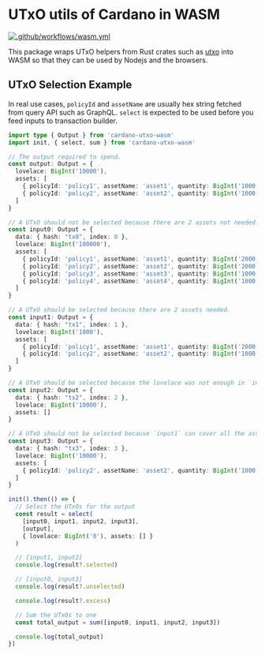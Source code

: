 # UTxO utils of Cardano in WASM

[![.github/workflows/wasm.yml](https://github.com/siegfried/cardano-utxo-wasm/actions/workflows/wasm.yml/badge.svg)](https://github.com/siegfried/cardano-utxo-wasm/actions/workflows/wasm.yml)

This package wraps UTxO helpers from Rust crates such as [utxo](https://github.com/siegfried/utxo) into WASM so that they can be used by Nodejs and the browsers.

## UTxO Selection Example

In real use cases, `policyId` and `assetName` are usually hex string fetched from query API such as GraphQL. `select` is expected to be used before you feed inputs to transaction builder.

```typescript
import type { Output } from 'cardano-utxo-wasm'
import init, { select, sum } from 'cardano-utxo-wasm'

// The output required to spend.
const output: Output = {
  lovelace: BigInt('10000'),
  assets: [
    { policyId: 'policy1', assetName: 'asset1', quantity: BigInt('1000') },
    { policyId: 'policy2', assetName: 'asset2', quantity: BigInt('1000') }
  ]
}

// A UTxO should not be selected because there are 2 assets not needed.
const input0: Output = {
  data: { hash: "tx0", index: 0 },
  lovelace: BigInt('100000'),
  assets: [
    { policyId: 'policy1', assetName: 'asset1', quantity: BigInt('2000') },
    { policyId: 'policy2', assetName: 'asset2', quantity: BigInt('2000') },
    { policyId: 'policy3', assetName: 'asset3', quantity: BigInt('1000') },
    { policyId: 'policy4', assetName: 'asset4', quantity: BigInt('1000') }
  ]
}

// A UTxO should be selected because there are 2 assets needed.
const input1: Output = {
  data: { hash: "tx1", index: 1 },
  lovelace: BigInt('1000'),
  assets: [
    { policyId: 'policy1', assetName: 'asset1', quantity: BigInt('2000') },
    { policyId: 'policy2', assetName: 'asset2', quantity: BigInt('1000') }
  ]
}

// A UTxO should be selected because the lovelace was not enough in `input1`.
const input2: Output = {
  data: { hash: "tx2", index: 2 },
  lovelace: BigInt('10000'),
  assets: []
}

// A UTxO should not be selected because `input1` can cover all the assets needed.
const input3: Output = {
  data: { hash: "tx3", index: 3 },
  lovelace: BigInt('10000'),
  assets: [
    { policyId: 'policy2', assetName: 'asset2', quantity: BigInt('1000') }
  ]
}

init().then(() => {
  // Select the UTxOs for the output
  const result = select(
    [input0, input1, input2, input3],
    [output],
    { lovelace: BigInt('0'), assets: [] }
  )

  // [input1, input2]
  console.log(result?.selected)

  // [input0, input3]
  console.log(result?.unselected)

  console.log(result?.excess)

  // Sum the UTxOs to one
  const total_output = sum([input0, input1, input2, input3])

  console.log(total_output)
})
```
